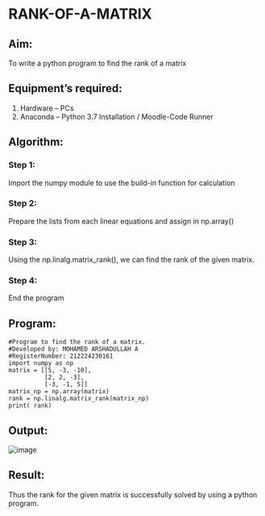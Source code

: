 # RANK-OF-A-MATRIX
## Aim:
To write a python program to find the rank of a matrix
## Equipment’s required:
1. 	Hardware – PCs
2. 	Anaconda – Python 3.7 Installation / Moodle-Code Runner
## Algorithm:
### Step 1: 
Import the numpy module to use the build-in function for calculation
### Step 2: 
Prepare the lists from each linear equations and assign in np.array()
### Step 3: 
Using the np.linalg.matrix_rank(), we can find the rank of the given matrix.
### Step 4: 
End the program
## Program:
```
#Program to find the rank of a matrix.
#Developed by: MOHAMED ARSHADULLAH A
#RegisterNumber: 212224230161
import numpy as np
matrix = [[5, -3, -10],
          [2, 2, -3],
          [-3, -1, 5]]
matrix_np = np.array(matrix)
rank = np.linalg.matrix_rank(matrix_np)
print( rank)
```
## Output:

![image](https://github.com/user-attachments/assets/6fa19713-8939-4f59-8a5f-404aa94a3f6b)

## Result:
Thus the rank for the given matrix is successfully solved by  using a python program.

